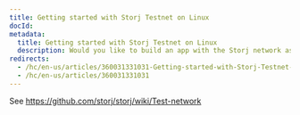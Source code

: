 ```yaml
---
title: Getting started with Storj Testnet on Linux
docId: 
metadata:
  title: Getting started with Storj Testnet on Linux
  description: Would you like to build an app with the Storj network as backend? Let's create a local test network with Storj-Sim on Linux!
redirects:
  - /hc/en-us/articles/360031331031-Getting-started-with-Storj-Testnet-on-Linux
  - /hc/en-us/articles/360031331031
---
```

See https://github.com/storj/storj/wiki/Test-network
